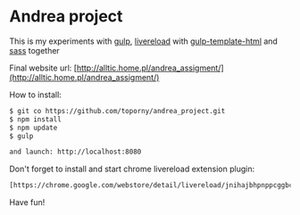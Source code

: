 # Andrea project

This is my experiments with [gulp](http://gulpjs.com/), [livereload](https://chrome.google.com/webstore/detail/livereload/jnihajbhpnppcggbcgedagnkighmdlei) with [gulp-template-html](https://www.npmjs.com/package/gulp-template-html) and  [sass](http://sass-lang.com/) together

Final website url: [http://alltic.home.pl/andrea_assigment/](http://alltic.home.pl/andrea_assigment/)

How to install:

```sh
$ git co https://github.com/toporny/andrea_project.git
$ npm install
$ npm update
$ gulp

and launch: http://localhost:8080
```


Don't forget to install and start chrome livereload extension plugin:
```sh
[https://chrome.google.com/webstore/detail/livereload/jnihajbhpnppcggbcgedagnkighmdlei](https://chrome.google.com/webstore/detail/livereload/jnihajbhpnppcggbcgedagnkighmdlei)
```

Have fun!
